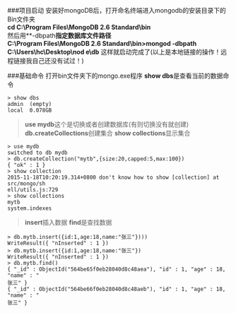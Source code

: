 ###项目启动
安装好mongoDB后，打开命名终端进入mongodb的安装目录下的Bin文件夹</br>
**cd C:\Program Files\MongoDB 2.6 Standard\bin**</br>
然后用**-dbpath**指定数据库文件路径**</br>
**C:\Program Files\MongoDB 2.6 Standard\bin>mongod -dbpath C:\Users\hc\Desktop\nod
e\db**
这样就启动完成了(以上是本地链接的操作！远程链接我自己还没有试过！)

###基础命令
打开bin文件夹下的mongo.exe程序
**show dbs**是查看当前的数据命令
```
> show dbs
admin  (empty)
local  0.078GB
```
>**use mydb**这个是切换或者创建数据库(有则切换没有就创建)
>**db.createCollections**创建集合
>**show collections**显示集合
```
> use mydb
switched to db mydb
> db.createCollection("mytb",{size:20,capped:5,max:100})
{ "ok" : 1 }
> show collection
2015-11-18T10:20:19.314+0800 don't know how to show [collection] at src/mongo/sh
ell/utils.js:729
> show collections
mytb
system.indexes
```
>**insert**插入数据
>**find**是查找数据
```
> db.mytb.insert({id:1,age:18,name:"张三"})))
WriteResult({ "nInserted" : 1 })
> db.mytb.insert({id:1,age:18,name:"张三"})
WriteResult({ "nInserted" : 1 })
> db.mytb.find()
{ "_id" : ObjectId("564be65f0eb28040d8c48aea"), "id" : 1, "age" : 18, "name" : "
张三" }
{ "_id" : ObjectId("564be66f0eb28040d8c48aeb"), "id" : 1, "age" : 18, "name" : "
张三" }
```
